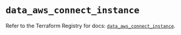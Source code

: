 # `data_aws_connect_instance`

Refer to the Terraform Registry for docs: [`data_aws_connect_instance`](https://registry.terraform.io/providers/hashicorp/aws/6.2.0/docs/data-sources/connect_instance).
